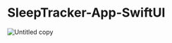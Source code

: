 # SleepTracker-App-SwiftUI

![Untitled copy](https://github.com/user-attachments/assets/30e5ad6d-99da-4804-b15f-803a7f45d81a)
